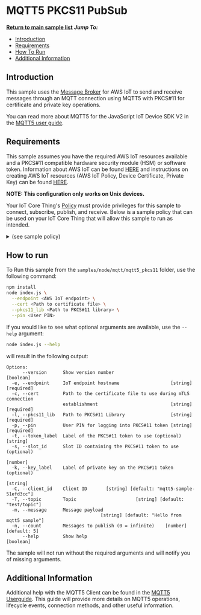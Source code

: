 # MQTT5 PKCS11 PubSub

[**Return to main sample list**](../../README.md)
*__Jump To:__*
* [Introduction](#introduction)
* [Requirements](#requirements)
* [How To Run](#how-to-run)
* [Additional Information](#additional-information)

## Introduction
This sample uses the
[Message Broker](https://docs.aws.amazon.com/iot/latest/developerguide/iot-message-broker.html)
for AWS IoT to send and receive messages through an MQTT connection using MQTT5 with PKCS#11 for certificate and private key operations.

You can read more about MQTT5 for the JavaScript IoT Device SDK V2 in the [MQTT5 user guide](https://github.com/awslabs/aws-crt-nodejs/blob/main/MQTT5-UserGuide.md).

## Requirements

This sample assumes you have the required AWS IoT resources available and a PKCS#11 compatible hardware security module (HSM) or software token. Information about AWS IoT can be found [HERE](https://docs.aws.amazon.com/iot/latest/developerguide/what-is-aws-iot.html) and instructions on creating AWS IoT resources (AWS IoT Policy, Device Certificate, Private Key) can be found [HERE](https://docs.aws.amazon.com/iot/latest/developerguide/create-iot-resources.html).

**NOTE: This configuration only works on Unix devices.**

Your IoT Core Thing's [Policy](https://docs.aws.amazon.com/iot/latest/developerguide/iot-policies.html) must provide privileges for this sample to connect, subscribe, publish, and receive. Below is a sample policy that can be used on your IoT Core Thing that will allow this sample to run as intended.

<details>
<summary>(see sample policy)</summary>
<pre>
{
  "Version": "2012-10-17",
  "Statement": [
    {
      "Effect": "Allow",
      "Action": [
        "iot:Publish",
        "iot:Receive"
      ],
      "Resource": [
        "arn:aws:iot:<b>region</b>:<b>account</b>:topic/test/topic"
      ]
    },
    {
      "Effect": "Allow",
      "Action": [
        "iot:Subscribe"
      ],
      "Resource": [
        "arn:aws:iot:<b>region</b>:<b>account</b>:topicfilter/test/topic"
      ]
    },
    {
      "Effect": "Allow",
      "Action": [
        "iot:Connect"
      ],
      "Resource": [
        "arn:aws:iot:<b>region</b>:<b>account</b>:client/mqtt5-sample-*"
      ]
    }
  ]
}
</pre>

Replace with the following with the data from your AWS account:
* `<region>`: The AWS IoT Core region where you created your AWS IoT Core thing you wish to use with this sample. For example `us-east-1`.
* `<account>`: Your AWS IoT Core account ID. This is the set of numbers in the top right next to your AWS account name when using the AWS IoT Core website.

Note that in a real application, you may want to avoid the use of wildcards in your ClientID or use them selectively. Please follow best practices when working with AWS on production applications using the SDK. Also, for the purposes of this sample, please make sure your policy allows a client ID of `mqtt5-sample-*` to connect or use `--client_id <client ID here>` to send the client ID your policy supports.

</details>

## How to run

To Run this sample from the `samples/node/mqtt/mqtt5_pkcs11` folder, use the following command:

```sh
npm install
node index.js \
  --endpoint <AWS IoT endpoint> \
  --cert <Path to certificate file> \
  --pkcs11_lib <Path to PKCS#11 library> \
  --pin <User PIN>
```
If you would like to see what optional arguments are available, use the `--help` argument:
``` sh
node index.js --help
```

will result in the following output:
```
Options:
      --version      Show version number                               [boolean]
  -e, --endpoint     IoT endpoint hostname                   [string] [required]
  -c, --cert         Path to the certificate file to use during mTLS connection
                     establishment                           [string] [required]
  -l, --pkcs11_lib   Path to PKCS#11 Library                 [string] [required]
  -p, --pin          User PIN for logging into PKCS#11 token [string] [required]
  -t, --token_label  Label of the PKCS#11 token to use (optional)       [string]
  -s, --slot_id      Slot ID containing the PKCS#11 token to use (optional)
                                                                        [number]
  -k, --key_label    Label of private key on the PKCS#11 token (optional)
                                                                        [string]
  -C, --client_id    Client ID       [string] [default: "mqtt5-sample-51efd3cc"]
  -T, --topic        Topic                      [string] [default: "test/topic"]
  -m, --message      Message payload
                                   [string] [default: "Hello from mqtt5 sample"]
  -n, --count        Messages to publish (0 = infinite)    [number] [default: 5]
      --help         Show help                                         [boolean]
```

The sample will not run without the required arguments and will notify you of missing arguments.

## Additional Information
Additional help with the MQTT5 Client can be found in the [MQTT5 Userguide](https://github.com/awslabs/aws-crt-nodejs/blob/main/MQTT5-UserGuide.md). This guide will provide more details on MQTT5 operations, lifecycle events, connection methods, and other useful information.